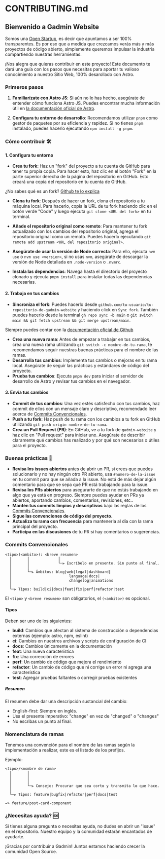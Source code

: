 # CONTRIBUTING.md

## Bienvenido a Gadmin Website

Somos una [Open Startup](https://github.com/gadminapp/.github/blob/main/ABOUT-OPEN-STARTUP.md), es decir que apuntamos a ser 100% transparentes.
Es por eso que a medida que crezcamos verás más y más proyectos de código abierto, simplemente queremos impulsar la industria compartiendo nuestras herramientas.

¡Nos alegra que quieras contribuir en este proyecto! Este documento te dará una guía con los pasos que necesitas para aportar tu valioso conocimiento a nuestro Sitio Web, 100% desarollado con Astro.

### Primeros pasos

1. **Familiarízate con Astro JS**: Si aún no lo has hecho, asegúrate de entender cómo funciona Astro JS. Puedes encontrar mucha información útil en [la documentación oficial de Astro](https://docs.astro.build).

2. **Configura tu entorno de desarrollo**: Recomendamos utilizar `pnpm` como gestor de paquetes por su eficiencia y rapidez. Si no tienes `pnpm` instalado, puedes hacerlo ejecutando `npm install -g pnpm`.

### Cómo contribuir 🛠

#### 1. Configura tu entorno

- **Crea tu fork**: Haz un "fork" del proyecto a tu cuenta de GitHub para tener tu propia copia. Para hacer esto, haz clic en el botón "Fork" en la parte superior derecha de la página del repositorio en GitHub. Esto creará una copia del repositorio en tu cuenta de GitHub.

¿No sabes qué es un fork? [Github te lo explica](https://docs.github.com/es/pull-requests/collaborating-with-pull-requests/working-with-forks/fork-a-repo)

- **Clona tu fork**: Después de hacer un fork, clona el repositorio a tu máquina local. Para hacerlo, copia la URL de tu fork haciendo clic en el botón verde "Code" y luego ejecuta `git clone <URL del fork>` en tu terminal.

- **Añade el repositorio original como remoto**: Para mantener tu fork actualizado con los cambios del repositorio original, agrega el repositorio original como un remoto. Puedes hacerlo ejecutando `git remote add upstream <URL del repositorio original>`.

- **Asegúrate de usar la versión de Node correcta**: Para ello, ejecuta `nvm use` o `nvm use <version>`, si no usas `nvm`, asegúrate de descargar la versión de Node detallada en `.node-version` o `.nvmrc`.

- **Instala las dependencias**: Navega hasta el directorio del proyecto clonado y ejecuta `pnpm install` para instalar todas las dependencias necesarias.

#### 2. Trabaja en tus cambios

- **Sincroniza el fork**: Puedes hacerlo desde `github.com/tu-usuario/tu-repositorio-de-gadmin-website` y haciendo click en `Sync fork`. También puedes hacerlo desde la terminal `gh repo sync -b main` o `git switch main && git fetch upstream && git merge upstream/main`.

Siempre puedes contar con la [documentación oficial de Github](https://docs.github.com/en/pull-requests/collaborating-with-pull-requests/working-with-forks/syncing-a-fork)

- **Crea una nueva rama**: Antes de empezar a trabajar en tus cambios, crea una nueva rama utilizando `git switch -c nombre-de-tu-rama`, te recomendamos seguir nuestras buenas prácticas para el nombre de las ramas.
- **Desarrolla tus cambios**: Implementa tus cambios o mejoras en tu rama local. Asegúrate de seguir las prácticas y estándares de código del proyecto.
- **Prueba tus cambios**: Ejecuta `pnpm dev` para iniciar el servidor de desarrollo de Astro y revisar tus cambios en el navegador.

#### 3. Envía tus cambios

- **Commit de tus cambios**: Una vez estés satisfecho con tus cambios, haz commit de ellos con un mensaje claro y descriptivo, recomendado leer acerca de [Commits Convencionales](https://www.conventionalcommits.org/es/v1.0.0/).
- **Push a tu fork**: Haz push de tu rama con los cambios a tu fork en GitHub utilizando `git push origin nombre-de-tu-rama`.
- **Crea un Pull Request (PR)**: En GitHub, ve a tu fork de `gadmin-website` y haz clic en "Pull request" para iniciar uno. Asegúrate de describir claramente qué cambios has realizado y por qué son necesarios o útiles para el proyecto.

### Buenas prácticas 🌟

- **Revisa los issues abiertos** antes de abrir un PR, si crees que puedes solucionarlo y no hay ningún otro PR abierto, usa `#numero-de-la-issue` en tu commit para que se añada a la issue. No está de más dejar algún comentario para que se sepa qué PR está trabajando para la issue.
- **Revisa los PRs abiertos** para asegurarte de que no estás trabajando en algo que ya está en progreso. Siempre puedes ayudar en PRs ya abiertos, aportando cambios, comentarios, revisiones, etc..
- **Mantén tus commits limpios y descriptivos** bajo las reglas de los [Commits Convencionales](https://www.conventionalcommits.org/es/v1.0.0/).
- **Sigue las convenciones de código del proyecto**.
- **Actualiza tu rama con frecuencia** para mantenerla al día con la rama principal del proyecto.
- **Participa en las discusiones** de tu PR si hay comentarios o sugerencias.

### Commits Convencionales

```
<tipo>(<ambito>): <breve resumen>
  │       │             │
  │       │             └─⫸ Escríbelo en presente. Sin punto al final.
  │       │
  │       └─⫸ Ámbitos: blog|web|legal|dashboard|
  │                          language|docs|
  │                          changelog|animations
  │
  └─⫸ Tipos: build|ci|docs|feat|fix|perf|refactor|test
```

El `<tipo>` y `<breve resumen>` son obligatorios, el `(<ambito>)` es opcional.

#### Tipos

Deben ser uno de los siguientes:

- **build**: Cambios que afectan al sistema de construcción o dependencias externas (ejemplo: astro, npm, eslint)
- **ci**: Cambios en nuestros archivos y scripts de configuración de CI
- **docs**: Cambios únicamente en la documentación
- **feat**: Una nueva característica
- **fix**: Una corrección de errores
- **perf**: Un cambio de código que mejora el rendimiento
- **refactor**: Un cambio de código que ni corrige un error ni agrega una característica
- **test**: Agregar pruebas faltantes o corregir pruebas existentes

##### Resumen

El resumen debe dar una descripción sustancial del cambio:

- English-first: Siempre en inglés.
- Usa el presente imperativo: "change" en vez de "changed" o "changes"
- No escribas un punto al final.

### Nomenclatura de ramas

Tenemos una convención para el nombre de las ramas según la implementación a realizar, este es el listado de los prefijos.

Ejemplo:

```
<tipo>/<nombre de rama>
  │       │
  │       │
  │       │
  │       └─⫸ Consejo: Procurar que sea corto y transmita lo que hace.
  │
  └─⫸ Tipos: feature|bugfix|refactor|perf|docs|test

=> feature/post-card-component
```

### ¿Necesitas ayuda? 🆘

Si tienes alguna pregunta o necesitas ayuda, no dudes en abrir un "issue" en el repositorio. Nuestro equipo y la comunidad estarán encantados de ayudarte.

¡Gracias por contribuir a Gadmin! Juntos estamos haciendo crecer la comunidad Open Source.
